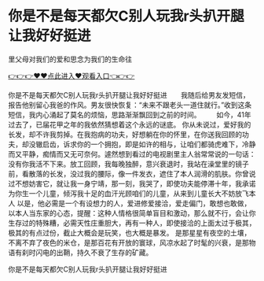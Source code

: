 # 你是不是每天都欠C别人玩我r头扒开腿让我好好挺进
里父母对我们的爱和思念为我们的生命往

<a href="https://github.com/qdmang/dhap/issues/1">👉👉👉♥♥点此进入♥观看入口👈👉👉</a>

你是不是每天都欠C别人玩我r头扒开腿让我好好挺进　　我随后给男友发短信，报告他别留心我爸的作风。男友很快恢复：“未来不跟老头一道住就行。”收到这条短信，我内心涌起了莫名的烦恼，思路渐渐飘回到之前的时间。
　　如今，41年过去了，已届花甲之年的我依然猜想着这个永远的谜底。
你从未说过，爱好我的长发，却不许我剪掉。在我抱病的功夫，好想躺在你的怀里，在你送我回顾的功夫，却没辙启齿，诉求你的一个拥抱，即是如许的相与，让咱们都骑虎难下，冷静而又平静，痴情而又无可奈何。遽然想到看过的电视剧里主人翁常常说的一句话：没有你我活不下来。放工回顾，我每晚独醉，意兴衰退时，我站在澡堂里的镜子前，看散落的长发，没过我的腰际，像一件发衣，遮住了本人润滑的肌肤。你曾说过不想妨害它，就让我一身宁靖，那一刻，我哭了，即使功夫能停滞十年，我承诺为你生一个儿童，倾泻我十足的血汗光顾咱们的儿童，从来到儿童长大不妨放飞本人
以是，他必需是一个有设想力的人，爱进修爱接洽，爱走偏门，敢想也敢做，以本人当东家的心态，提醒：这种人情格很简单盲目和激动，那么就不行，会让你生存过的特殊糟，必需天性庄重胆大，再有一种人，即使接洽的上面太过于极其，极其的有点过份，截止大概会是玩笑，也大概是暴发。
是那星星有夜空的土壤，不离不弃了夜色的米仓，是那百花有开放的寰球，风凉水起了时髦的兴衰，是那物语有刹时闪电的出鞘，持久不衰了生存的矿藏。

你是不是每天都欠C别人玩我r头扒开腿让我好好挺进
